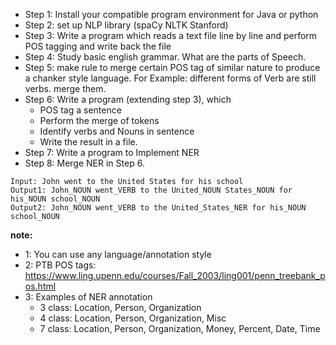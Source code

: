 - Step 1: Install your compatible program environment for Java or python
- Step 2: set up NLP library (spaCy NLTK Stanford)
- Step 3: Write a program which reads a text file line by line and perform POS tagging and write back the file
- Step 4: Study basic english grammar. What are the parts of Speech. 
- Step 5: make rule to merge certain POS tag of similar nature to produce a chanker style language. For Example: different forms of Verb are still verbs. merge them.
- Step 6: Write a program (extending step 3), which 
  - POS tag a sentence
  - Perform the merge of tokens
  - Identify verbs and Nouns in sentence
  - Write the result in a file.
- Step 7: Write a program to Implement NER 
- Step 8: Merge NER in Step 6.

```
Input: John went to the United States for his school
Output1: John_NOUN went_VERB to the United_NOUN States_NOUN for his_NOUN school_NOUN
Output2: John_NOUN went_VERB to the United_States_NER for his_NOUN school_NOUN
```

**note:**
- 1: You can use any language/annotation style
- 2: PTB POS tags: https://www.ling.upenn.edu/courses/Fall_2003/ling001/penn_treebank_pos.html
- 3: Examples of NER annotation
  - 3 class:	Location, Person, Organization
  - 4 class:	Location, Person, Organization, Misc
  - 7 class:	Location, Person, Organization, Money, Percent, Date, Time

